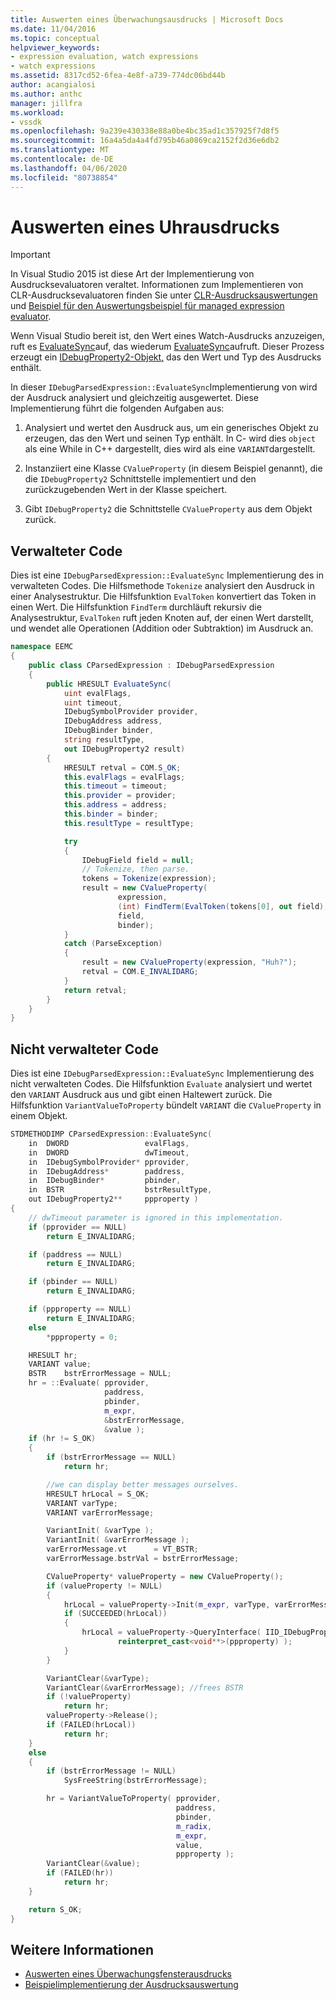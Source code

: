 ```yaml
---
title: Auswerten eines Überwachungsausdrucks | Microsoft Docs
ms.date: 11/04/2016
ms.topic: conceptual
helpviewer_keywords:
- expression evaluation, watch expressions
- watch expressions
ms.assetid: 8317cd52-6fea-4e8f-a739-774dc06bd44b
author: acangialosi
ms.author: anthc
manager: jillfra
ms.workload:
- vssdk
ms.openlocfilehash: 9a239e430338e88a0be4bc35ad1c357925f7d8f5
ms.sourcegitcommit: 16a4a5da4a4fd795b46a0869ca2152f2d36e6db2
ms.translationtype: MT
ms.contentlocale: de-DE
ms.lasthandoff: 04/06/2020
ms.locfileid: "80738854"
---
```

# <a name="evaluate-a-watch-expression"></a>Auswerten eines Uhrausdrucks
> [!IMPORTANT]
> In Visual Studio 2015 ist diese Art der Implementierung von Ausdrucksevaluatoren veraltet. Informationen zum Implementieren von CLR-Ausdrucksevaluatoren finden Sie unter [CLR-Ausdrucksauswertungen](https://github.com/Microsoft/ConcordExtensibilitySamples/wiki/CLR-Expression-Evaluators) und [Beispiel für den Auswertungsbeispiel für managed expression evaluator](https://github.com/Microsoft/ConcordExtensibilitySamples/wiki/Managed-Expression-Evaluator-Sample).

Wenn Visual Studio bereit ist, den Wert eines Watch-Ausdrucks anzuzeigen, ruft es [EvaluateSync](../../extensibility/debugger/reference/idebugexpression2-evaluatesync.md)auf, das wiederum [EvaluateSync](../../extensibility/debugger/reference/idebugparsedexpression-evaluatesync.md)aufruft. Dieser Prozess erzeugt ein [IDebugProperty2-Objekt,](../../extensibility/debugger/reference/idebugproperty2.md) das den Wert und Typ des Ausdrucks enthält.

In dieser `IDebugParsedExpression::EvaluateSync`Implementierung von wird der Ausdruck analysiert und gleichzeitig ausgewertet. Diese Implementierung führt die folgenden Aufgaben aus:

1. Analysiert und wertet den Ausdruck aus, um ein generisches Objekt zu erzeugen, das den Wert und seinen Typ enthält. In C- wird dies `object` als eine While in C++ dargestellt, dies wird als eine `VARIANT`dargestellt.

2. Instanziiert eine Klasse `CValueProperty` (in diesem Beispiel genannt), die die `IDebugProperty2` Schnittstelle implementiert und den zurückzugebenden Wert in der Klasse speichert.

3. Gibt `IDebugProperty2` die Schnittstelle `CValueProperty` aus dem Objekt zurück.

## <a name="managed-code"></a>Verwalteter Code
Dies ist eine `IDebugParsedExpression::EvaluateSync` Implementierung des in verwalteten Codes. Die Hilfsmethode `Tokenize` analysiert den Ausdruck in einer Analysestruktur. Die Hilfsfunktion `EvalToken` konvertiert das Token in einen Wert. Die Hilfsfunktion `FindTerm` durchläuft rekursiv die Analysestruktur, `EvalToken` ruft jeden Knoten auf, der einen Wert darstellt, und wendet alle Operationen (Addition oder Subtraktion) im Ausdruck an.

```csharp
namespace EEMC
{
    public class CParsedExpression : IDebugParsedExpression
    {
        public HRESULT EvaluateSync(
            uint evalFlags,
            uint timeout,
            IDebugSymbolProvider provider,
            IDebugAddress address,
            IDebugBinder binder,
            string resultType,
            out IDebugProperty2 result)
        {
            HRESULT retval = COM.S_OK;
            this.evalFlags = evalFlags;
            this.timeout = timeout;
            this.provider = provider;
            this.address = address;
            this.binder = binder;
            this.resultType = resultType;

            try
            {
                IDebugField field = null;
                // Tokenize, then parse.
                tokens = Tokenize(expression);
                result = new CValueProperty(
                        expression,
                        (int) FindTerm(EvalToken(tokens[0], out field),1),
                        field,
                        binder);
            }
            catch (ParseException)
            {
                result = new CValueProperty(expression, "Huh?");
                retval = COM.E_INVALIDARG;
            }
            return retval;
        }
    }
}
```

## <a name="unmanaged-code"></a>Nicht verwalteter Code
Dies ist eine `IDebugParsedExpression::EvaluateSync` Implementierung des nicht verwalteten Codes. Die Hilfsfunktion `Evaluate` analysiert und wertet den `VARIANT` Ausdruck aus und gibt einen Haltewert zurück. Die Hilfsfunktion `VariantValueToProperty` bündelt `VARIANT` die `CValueProperty` in einem Objekt.

```cpp
STDMETHODIMP CParsedExpression::EvaluateSync(
    in  DWORD                 evalFlags,
    in  DWORD                 dwTimeout,
    in  IDebugSymbolProvider* pprovider,
    in  IDebugAddress*        paddress,
    in  IDebugBinder*         pbinder,
    in  BSTR                  bstrResultType,
    out IDebugProperty2**     ppproperty )
{
    // dwTimeout parameter is ignored in this implementation.
    if (pprovider == NULL)
        return E_INVALIDARG;

    if (paddress == NULL)
        return E_INVALIDARG;

    if (pbinder == NULL)
        return E_INVALIDARG;

    if (ppproperty == NULL)
        return E_INVALIDARG;
    else
        *ppproperty = 0;

    HRESULT hr;
    VARIANT value;
    BSTR    bstrErrorMessage = NULL;
    hr = ::Evaluate( pprovider,
                     paddress,
                     pbinder,
                     m_expr,
                     &bstrErrorMessage,
                     &value );
    if (hr != S_OK)
    {
        if (bstrErrorMessage == NULL)
            return hr;

        //we can display better messages ourselves.
        HRESULT hrLocal = S_OK;
        VARIANT varType;
        VARIANT varErrorMessage;

        VariantInit( &varType );
        VariantInit( &varErrorMessage );
        varErrorMessage.vt      = VT_BSTR;
        varErrorMessage.bstrVal = bstrErrorMessage;

        CValueProperty* valueProperty = new CValueProperty();
        if (valueProperty != NULL)
        {
            hrLocal = valueProperty->Init(m_expr, varType, varErrorMessage);
            if (SUCCEEDED(hrLocal))
            {
                hrLocal = valueProperty->QueryInterface( IID_IDebugProperty2,
                        reinterpret_cast<void**>(ppproperty) );
            }
        }

        VariantClear(&varType);
        VariantClear(&varErrorMessage); //frees BSTR
        if (!valueProperty)
            return hr;
        valueProperty->Release();
        if (FAILED(hrLocal))
            return hr;
    }
    else
    {
        if (bstrErrorMessage != NULL)
            SysFreeString(bstrErrorMessage);

        hr = VariantValueToProperty( pprovider,
                                     paddress,
                                     pbinder,
                                     m_radix,
                                     m_expr,
                                     value,
                                     ppproperty );
        VariantClear(&value);
        if (FAILED(hr))
            return hr;
    }

    return S_OK;
}
```

## <a name="see-also"></a>Weitere Informationen
- [Auswerten eines Überwachungsfensterausdrucks](../../extensibility/debugger/evaluating-a-watch-window-expression.md)
- [Beispielimplementierung der Ausdrucksauswertung](../../extensibility/debugger/sample-implementation-of-expression-evaluation.md)
